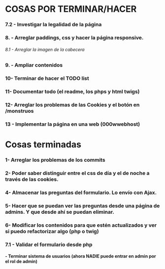#   COSAS POR TERMINAR/HACER

### 7.2 - Investigar la legalidad de la página

### 8. - Arreglar paddings, css y hacer la página responsive.
######    8.1 - Arreglar la imagen de la cabecera

### 9. - Ampliar contenidos

### 10- Terminar de hacer el TODO list


### 11- Documentar todo (el readme, los phps y html twigs)  


### 12- Arreglar los problemas de las Cookies y el botón en /monstruos


### 13 - Implementar la página en una web (000wwebhost)



# Cosas terminadas

### 1- Arreglar los problemas de los commits


### 2- Poder saber distinguir entre el css de día y el de noche a través de las cookies.

### 4- Almacenar las preguntas del formulario. Lo envío con Ajax.

### 5- Hacer que se puedan ver las preguntas desde una página de admins. Y que desde ahí se puedan eliminar.

### 6- Modificar los contenidos para que estén actualizados y ver si puedo refactorizar algo (php o twig)

### 7.1 - Validar el formulario desde php
####    - Terminar sistema de usuarios (ahora NADIE puede entrar en admin por el rol de admin)